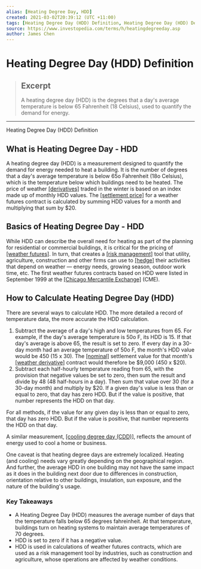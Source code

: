 ```yaml
---
alias: [Heating Degree Day, HDD]
created: 2021-03-02T20:39:12 (UTC +11:00)
tags: [Heating Degree Day (HDD) Definition, Heating Degree Day (HDD) Definition]
source: https://www.investopedia.com/terms/h/heatingdegreeday.asp
author: James Chen
---
```


# Heating Degree Day (HDD) Definition

> ## Excerpt
> A heating degree day (HDD) is the degrees that a day's average temperature is below 65 Fahrenheit (18 Celsius), used to quantify the demand for energy.

---

Heating Degree Day (HDD) Definition
## What is Heating Degree Day - HDD

A heating degree day (HDD) is a measurement designed to quantify the demand for energy needed to heat a building. It is the number of degrees that a day's average temperature is below 65o Fahrenheit (18o Celsius), which is the temperature below which buildings need to be heated. The price of weather [[derivatives]](https://www.investopedia.com/terms/d/derivative.asp) traded in the winter is based on an index made up of monthly HDD values. The [[settlement price]](https://www.investopedia.com/terms/s/settlementprice.asp) for a weather futures contract is calculated by summing HDD values for a month and multiplying that sum by $20.

## Basics of Heating Degree Day - HDD

While HDD can describe the overall need for heating as part of the planning for residential or commercial buildings, it is critical for the pricing of [[weather futures]](https://www.investopedia.com/terms/w/weatherfuture.asp). In turn, that creates a [[risk management]](https://www.investopedia.com/terms/r/riskmanagement.asp) tool that utility, agriculture, construction and other firms can use to [[hedge]](https://www.investopedia.com/terms/h/hedge.asp) their activities that depend on weather — energy needs, growing season, outdoor work time, etc. The first weather futures contracts based on HDD were listed in September 1999 at the [[Chicago Mercantile Exchange]](https://www.investopedia.com/terms/c/cme.asp) (CME).

## How to Calculate Heating Degree Day (HDD)

There are several ways to calculate HDD. The more detailed a record of temperature data, the more accurate the HDD calculation.

1.  Subtract the average of a day's high and low temperatures from 65. For example, if the day's average temperature is 50o F, its HDD is 15. If that day's average is above 65, the result is set to zero. If every day in a 30-day month had an average temperature of 50o F, the month's HDD value would be 450 (15 x 30). The [[nominal]](https://www.investopedia.com/terms/n/nominal.asp) settlement value for that month's [[weather derivative]](https://www.investopedia.com/terms/w/weatherderivative.asp) contract would therefore be $9,000 (450 x $20).
2.  Subtract each half-hourly temperature reading from 65, with the provision that negative values be set to zero, then sum the result and divide by 48 (48 half-hours in a day). Then sum that value over 30 (for a 30-day month) and multiply by $20. If a given day's value is less than or equal to zero, that day has zero HDD. But if the value is positive, that number represents the HDD on that day.

For all methods, if the value for any given day is less than or equal to zero, that day has zero HDD. But if the value is positive, that number represents the HDD on that day.

A similar measurement, [[cooling degree day (CDD)]](https://www.investopedia.com/terms/c/colddegreeday.asp), reflects the amount of energy used to cool a home or business.

One caveat is that heating degree days are extremely localized. Heating (and cooling) needs vary greatly depending on the geographical region. And further, the average HDD in one building may not have the same impact as it does in the building next door due to differences in construction, orientation relative to other buildings, insulation, sun exposure, and the nature of the building's usage.

### Key Takeaways

-   A Heating Degree Day (HDD) measures the average number of days that the temperature falls below 65 degrees fahreinheit. At that temperature, buildings turn on heating systems to maintain average temperatures of 70 degrees.
-   HDD is set to zero if it has a negative value.
-   HDD is used in calculations of weather futures contracts, which are used as a risk management tool by industries, such as construction and agriculture, whose operations are affected by weather conditions.
